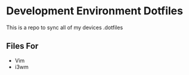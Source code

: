 # Development Environment Dotfiles

This is a repo to sync all of my devices .dotfiles

## Files For
- Vim
- i3wm
